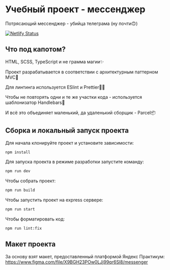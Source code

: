 # Учебный проект - мессенджер

Потрясающий мессенджер - убийца телеграма (ну почти🙃)

[![Netlify Status](https://api.netlify.com/api/v1/badges/bfea2cc6-bcb5-4036-950e-689719201d97/deploy-status)](https://app.netlify.com/sites/messenger-yap/deploys)

## Что под капотом?

HTML, SCSS, TypeScript и не грамма магии✨

Проект разрабатывается в соответствии с архитектурным паттерном MVC🔌

Для линтинга используется ESlint и Prettier👨‍🔧

Чтобы не повторять одни и те же участки кода - используется шаблонизатор Handlebars🧩

И всё это объединяет маленький, да удаленький сборщик - Parcel📦

## Сборка и локальный запуск проекта

Для начала клонируйте проект и установите зависимости:

```sh
npm install
```

Для запуска проекта в режиме разработки запустите команду:

```sh
npm run dev
```

Чтобы собрать проект:

```sh
npm run build
```

Чтобы запустить проект на express сервере:

```sh
npm run start
```

Чтобы форматировать код:

```sh
npm run lint:fix
```

## Макет проекта

За основу взят макет, предоставленный платформой Яндекс Практикум:
<https://www.figma.com/file/X9BGH23POw0LJj99qr6Sl8/messenger>
